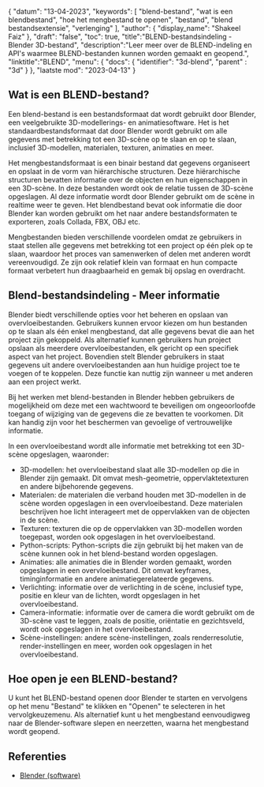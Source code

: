 {
"datum": "13-04-2023",
  "keywords": [
"blend-bestand",
"wat is een blendbestand",
"hoe het mengbestand te openen",
"bestand",
"blend bestandsextensie",
"verlenging"
],
  "author": {
"display_name": "Shakeel Faiz"
},
"draft": "false",
"toc": true,
"title":"BLEND-bestandsindeling - Blender 3D-bestand",
  "description":"Leer meer over de BLEND-indeling en API's waarmee BLEND-bestanden kunnen worden gemaakt en geopend.",
"linktitle":"BLEND",
  "menu": {
    "docs": {
      "identifier": "3d-blend",
"parent" : "3d"
}
},
"laatste mod": "2023-04-13"
}

## Wat is een BLEND-bestand?

Een blend-bestand is een bestandsformaat dat wordt gebruikt door Blender, een veelgebruikte 3D-modellerings- en animatiesoftware. Het is het standaardbestandsformaat dat door Blender wordt gebruikt om alle gegevens met betrekking tot een 3D-scène op te slaan en op te slaan, inclusief 3D-modellen, materialen, texturen, animaties en meer.

Het mengbestandsformaat is een binair bestand dat gegevens organiseert en opslaat in de vorm van hiërarchische structuren. Deze hiërarchische structuren bevatten informatie over de objecten en hun eigenschappen in een 3D-scène. In deze bestanden wordt ook de relatie tussen de 3D-scène opgeslagen. Al deze informatie wordt door Blender gebruikt om de scène in realtime weer te geven. Het blendbestand bevat ook informatie die door Blender kan worden gebruikt om het naar andere bestandsformaten te exporteren, zoals Collada, FBX, OBJ etc.

Mengbestanden bieden verschillende voordelen omdat ze gebruikers in staat stellen alle gegevens met betrekking tot een project op één plek op te slaan, waardoor het proces van samenwerken of delen met anderen wordt vereenvoudigd. Ze zijn ook relatief klein van formaat en hun compacte formaat verbetert hun draagbaarheid en gemak bij opslag en overdracht.

## Blend-bestandsindeling - Meer informatie

Blender biedt verschillende opties voor het beheren en opslaan van overvloeibestanden. Gebruikers kunnen ervoor kiezen om hun bestanden op te slaan als één enkel mengbestand, dat alle gegevens bevat die aan het project zijn gekoppeld. Als alternatief kunnen gebruikers hun project opslaan als meerdere overvloeibestanden, elk gericht op een specifiek aspect van het project. Bovendien stelt Blender gebruikers in staat gegevens uit andere overvloeibestanden aan hun huidige project toe te voegen of te koppelen. Deze functie kan nuttig zijn wanneer u met anderen aan een project werkt.

Bij het werken met blend-bestanden in Blender hebben gebruikers de mogelijkheid om deze met een wachtwoord te beveiligen om ongeoorloofde toegang of wijziging van de gegevens die ze bevatten te voorkomen. Dit kan handig zijn voor het beschermen van gevoelige of vertrouwelijke informatie.

In een overvloeibestand wordt alle informatie met betrekking tot een 3D-scène opgeslagen, waaronder:

- 3D-modellen: het overvloeibestand slaat alle 3D-modellen op die in Blender zijn gemaakt. Dit omvat mesh-geometrie, oppervlaktetexturen en andere bijbehorende gegevens.
- Materialen: de materialen die verband houden met 3D-modellen in de scène worden opgeslagen in een overvloeibestand. Deze materialen beschrijven hoe licht interageert met de oppervlakken van de objecten in de scène.
- Texturen: texturen die op de oppervlakken van 3D-modellen worden toegepast, worden ook opgeslagen in het overvloeibestand.
- Python-scripts: Python-scripts die zijn gebruikt bij het maken van de scène kunnen ook in het blend-bestand worden opgeslagen.
- Animaties: alle animaties die in Blender worden gemaakt, worden opgeslagen in een overvloeibestand. Dit omvat keyframes, timinginformatie en andere animatiegerelateerde gegevens.
- Verlichting: informatie over de verlichting in de scène, inclusief type, positie en kleur van de lichten, wordt opgeslagen in het overvloeibestand.
- Camera-informatie: informatie over de camera die wordt gebruikt om de 3D-scène vast te leggen, zoals de positie, oriëntatie en gezichtsveld, wordt ook opgeslagen in het overvloeibestand.
- Scène-instellingen: andere scène-instellingen, zoals renderresolutie, render-instellingen en meer, worden ook opgeslagen in het overvloeibestand.

## Hoe open je een BLEND-bestand?
U kunt het BLEND-bestand openen door Blender te starten en vervolgens op het menu "Bestand" te klikken en "Openen" te selecteren in het vervolgkeuzemenu. Als alternatief kunt u het mengbestand eenvoudigweg naar de Blender-software slepen en neerzetten, waarna het mengbestand wordt geopend.

## Referenties
* [Blender (software)](https://en.wikipedia.org/wiki/Blender_(software))

